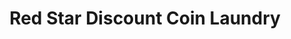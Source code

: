 ---
title: "Red Star Discount Coin Laundry"
url: /vero-beach/red-star-discount-coin-laundry/
shop: laundry
---